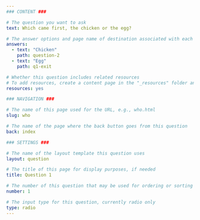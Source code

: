 ```yaml
---
### CONTENT ###

# The question you want to ask
text: Which came first, the chicken or the egg?

# The answer options and page name of destination associated with each answer
answers:
  - text: "Chicken"
    path: question-2
  - text: "Egg"
    path: q1-exit

# Whether this question includes related resources
# To add resources, create a content page in the "_resources" folder and add this question's file name to the "related-page-name" setting, e.g., who.md.
resources: yes

### NAVIGATION ###

# The name of this page used for the URL, e.g., who.html
slug: who

# The name of the page where the back button goes from this question
back: index

### SETTINGS ###

# The name of the layout template this question uses
layout: question

# The title of this page for display purposes, if needed
title: Question 1

# The number of this question that may be used for ordering or sorting
number: 1

# The input type for this question, currently radio only
type: radio
---
```

